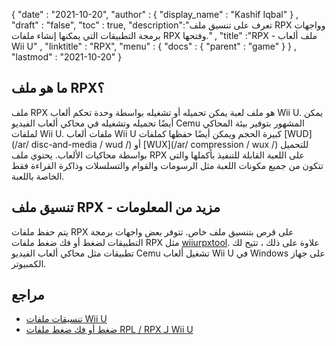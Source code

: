 {
  "date" : "2021-10-20",
  "author" : {
    "display_name" : "Kashif Iqbal"
} ,
  "draft" : "false",
  "toc" : true,
  "description":"تعرف على تنسيق ملف RPX وواجهات برمجة التطبيقات التي يمكنها إنشاء ملفات RPX وفتحها." ,
  "title" :"RPX - ملف ألعاب Wii U" ,
  "linktitle" : "RPX",
  "menu" : {
    "docs" : {
      "parent" : "game"
}
} ,
  "lastmod" : "2021-10-20"
}

## ما هو ملف RPX؟

ملف RPX هو ملف لعبة يمكن تحميله أو تشغيله بواسطة وحدة تحكم ألعاب Wii U. يمكن أيضًا تحميله وتشغيله في محاكي ألعاب الفيديو Cemu المشهور بتوفير بيئة المحاكي لملفات Wii U. ملفات ألعاب Wii U كبيرة الحجم ويمكن أيضًا حفظها كملفات [WUD](/ar/ disc-and-media / wud /) أو [WUX](/ar/ compression / wux /) للتحميل بواسطة محاكيات الألعاب. يحتوي ملف RPX على اللعبة القابلة للتنفيذ بأكملها والتي تتكون من جميع مكونات اللعبة مثل الرسومات والقوام والتسلسلات وذاكرة القراءة فقط الخاصة باللعبة.

## تنسيق ملف RPX - مزيد من المعلومات

يتم حفظ ملفات RPX على قرص بتنسيق ملف خاص. تتوفر بعض واجهات برمجة التطبيقات لضغط أو فك ضغط ملفات RPX مثل [wiiurpxtool](https://github.com/0CBH0/wiiurpxtool). علاوة على ذلك ، تتيح لك تطبيقات مثل محاكي ألعاب الفيديو Cemu تشغيل ألعاب Wii U في Windows على جهاز الكمبيوتر.

## مراجع

* [تنسيقات ملفات Wii U](https://www.retroreversing.com/WiiUFileFormats)
* [ضغط أو فك ضغط ملفات RPL / RPX لـ Wii U](https://github.com/0CBH0/wiiurpxtool)

